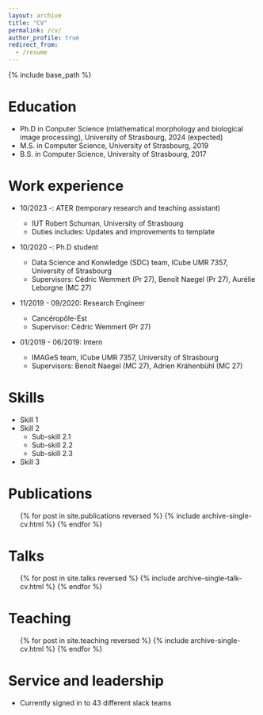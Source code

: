 ```yaml
---
layout: archive
title: "CV"
permalink: /cv/
author_profile: true
redirect_from:
  - /resume
---
```


{% include base_path %}

Education
======
* Ph.D in Conputer Science (mlathematical morphology and biological image processing), University of Strasbourg, 2024 (expected)
* M.S. in Computer Science, University of Strasbourg, 2019
* B.S. in Computer Science, University of Strasbourg, 2017

Work experience
======
* 10/2023 -: ATER (temporary research and teaching assistant)
  * IUT Robert Schuman, University of Strasbourg
  * Duties includes: Updates and improvements to template

* 10/2020 -: Ph.D student
  * Data Science and Konwledge (SDC) team, ICube UMR 7357, University of Strasbourg
  * Supervisors: Cédric Wemmert (Pr 27), Benoît Naegel (Pr 27), Aurélie Leborgne (MC 27)

* 11/2019 - 09/2020: Research Engineer
  * Cancéropôle-Est
  * Supervisor: Cédric Wemmert (Pr 27)

* 01/2019 - 06/2019: Intern
  * IMAGeS team, ICube UMR 7357, University of Strasbourg
  * Supervisors: Benoît Naegel (MC 27), Adrien Krähenbühl (MC 27)
  
Skills
======
* Skill 1
* Skill 2
  * Sub-skill 2.1
  * Sub-skill 2.2
  * Sub-skill 2.3
* Skill 3

Publications
======
  <ul>{% for post in site.publications reversed %}
    {% include archive-single-cv.html %}
  {% endfor %}</ul>
  
Talks
======
  <ul>{% for post in site.talks reversed %}
    {% include archive-single-talk-cv.html  %}
  {% endfor %}</ul>
  
Teaching
======
  <ul>{% for post in site.teaching reversed %}
    {% include archive-single-cv.html %}
  {% endfor %}</ul>
  
Service and leadership
======
* Currently signed in to 43 different slack teams
